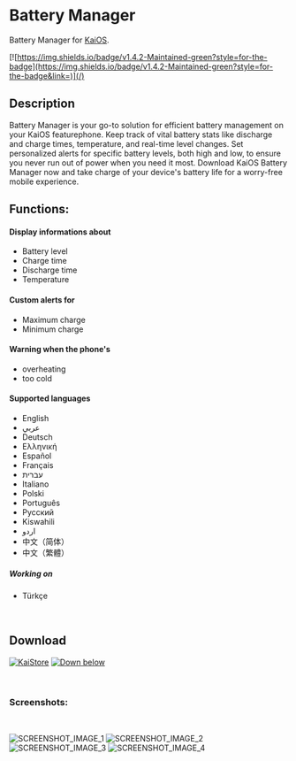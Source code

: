 # Battery Manager
Battery Manager for [KaiOS](https://www.kaiostech.com).
<br>

[![https://img.shields.io/badge/v1.4.2-Maintained-green?style=for-the-badge](https://img.shields.io/badge/v1.4.2-Maintained-green?style=for-the-badge&link=)](/)

## Description
Battery Manager is your go-to solution for efficient battery management on your KaiOS featurephone. Keep track of vital battery stats like discharge and charge times, temperature, and real-time level changes. Set personalized alerts for specific battery levels, both high and low, to ensure you never run out of power when you need it most. Download KaiOS Battery Manager now and take charge of your device's battery life for a worry-free mobile experience.
<br>
## Functions:
#### Display informations about
* Battery level
* Charge time
* Discharge time
* Temperature

#### Custom alerts for
* Maximum charge
* Minimum charge

#### Warning when the phone's
* overheating
* too cold

#### Supported languages
* English
* عربي
* Deutsch
* Ελληνική
* Español
* Français
* עברית
* Italiano
* Polski
* Português
* Русский
* Kiswahili
* اردو
* 中文（简体）
* 中文（繁體）
##### Working on
* Türkçe
<br>

## Download
[![KaiStore](https://img.shields.io/badge/KaiStore-6F02B5?logo=kaios)](https://www.kaiostech.com/store/apps/?bundle_id=kaios.app.batterymanager) [![Down below](https://img.shields.io/badge/ZIP-181717?logo=github)](https://github.com/W4IT-Dev/Battery-manager/releases/download/v1.4.1.1/Battery_Manager_v1.4.1.1_GitHub_release.zip)

<br>

### Screenshots:
<br>

![SCREENSHOT_IMAGE_1](https://github.com/W4IT-Dev/Battery-manager/assets/110252354/102b4268-cf3f-4dc4-945b-6280bc76749c)
![SCREENSHOT_IMAGE_2](https://github.com/W4IT-Dev/Battery-manager/assets/110252354/9117798e-773e-43f9-97ce-fc2d8e5123b4) ![SCREENSHOT_IMAGE_3](https://github.com/W4IT-Dev/Battery-manager/assets/110252354/57c11b03-8f75-458a-a1b2-3b7d46a2032f)
![SCREENSHOT_IMAGE_4](https://github.com/W4IT-Dev/Battery-manager/assets/110252354/252d6c90-d962-4eda-9564-4b8968820099)
